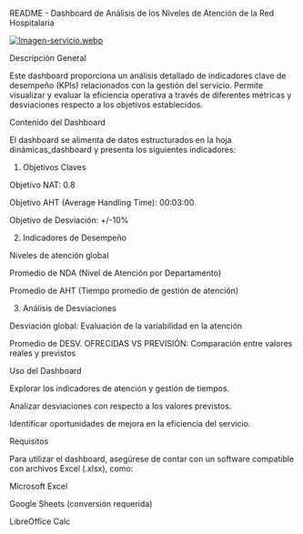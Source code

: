 README - Dashboard de Análisis de los Niveles de Atención de la Red Hospitalaria

[![Imagen-servicio.webp](https://i.postimg.cc/P5DTBN4r/Imagen-servicio.webp)](https://postimg.cc/5Xfhz4TZ)

Descripción General

Este dashboard proporciona un análisis detallado de indicadores clave de desempeño (KPIs) relacionados con la gestión del servicio. Permite visualizar y evaluar la eficiencia operativa a través de diferentes métricas y desviaciones respecto a los objetivos establecidos.

Contenido del Dashboard

El dashboard se alimenta de datos estructurados en la hoja dinámicas_dashboard y presenta los siguientes indicadores:

1. Objetivos Claves

Objetivo NAT: 0.8

Objetivo AHT (Average Handling Time): 00:03:00

Objetivo de Desviación: +/-10%

2. Indicadores de Desempeño

Niveles de atención global

Promedio de NDA (Nivel de Atención por Departamento)

Promedio de AHT (Tiempo promedio de gestión de atención)

3. Análisis de Desviaciones

Desviación global: Evaluación de la variabilidad en la atención

Promedio de DESV. OFRECIDAS VS PREVISIÓN: Comparación entre valores reales y previstos

Uso del Dashboard

Explorar los indicadores de atención y gestión de tiempos.

Analizar desviaciones con respecto a los valores previstos.

Identificar oportunidades de mejora en la eficiencia del servicio.

Requisitos

Para utilizar el dashboard, asegúrese de contar con un software compatible con archivos Excel (.xlsx), como:

Microsoft Excel

Google Sheets (conversión requerida)

LibreOffice Calc
